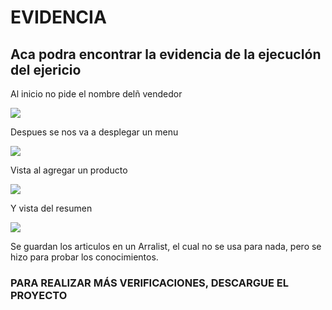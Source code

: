 # EVIDENCIA
## Aca podra encontrar la evidencia de la ejecucIón del ejericio
Al inicio no pide el nombre delñ vendedor
 
![](https://i.imgur.com/6R3DoUg.png)

Despues se nos va a desplegar un menu

![](https://i.imgur.com/WfDrpYt.png)

Vista al agregar un producto

![](https://i.imgur.com/hurtjOZ.png)

Y vista del resumen

![](https://i.imgur.com/5Q0rGkL.png)

Se guardan los articulos en un Arralist, el cual no se usa para nada, pero se hizo
para probar los conocimientos.

### PARA REALIZAR MÁS VERIFICACIONES, DESCARGUE EL PROYECTO


